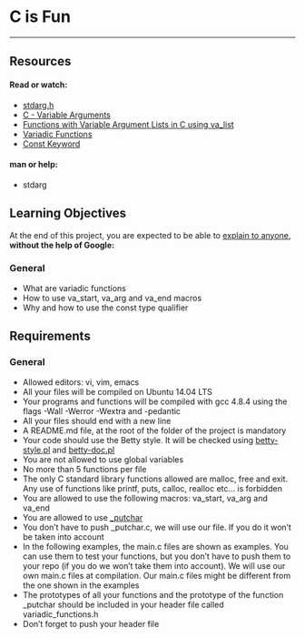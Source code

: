 # C is Fun

<hr>



## Resources


#### Read or watch:

- [stdarg.h](https://en.wikipedia.org/wiki/Stdarg.h)
- [C - Variable Arguments](https://www.tutorialspoint.com/cprogramming/c_variable_arguments.htm)
- [Functions with Variable Argument Lists in C using va_list](https://www.cprogramming.com/tutorial/c/lesson17.html)
- [Variadic Functions](https://www.gnu.org/software/libc/manual/html_node/Variadic-Functions.html)
- [Const Keyword](https://www.youtube.com/watch?v=1W4oyuOdXv8)


#### man or help:

- stdarg


## Learning Objectives
At the end of this project, you are expected to be able to [explain to anyone](https://fs.blog/2012/04/feynman-technique/), <b>without the help of Google:</b>


### General

- What are variadic functions
- How to use va_start, va_arg and va_end macros
- Why and how to use the const type qualifier


## Requirements


### General

- Allowed editors: vi, vim, emacs
- All your files will be compiled on Ubuntu 14.04 LTS
- Your programs and functions will be compiled with gcc 4.8.4 using the flags -Wall -Werror -Wextra and -pedantic
- All your files should end with a new line
- A README.md file, at the root of the folder of the project is mandatory
- Your code should use the Betty style. It will be checked using [betty-style.pl](https://github.com/holbertonschool/Betty/blob/master/betty-style.pl) and [betty-doc.pl](https://github.com/holbertonschool/Betty/blob/master/betty-doc.pl)
- You are not allowed to use global variables
- No more than 5 functions per file
- The only C standard library functions allowed are malloc, free and exit. Any use of functions like printf, puts, calloc, realloc etc… is forbidden
- You are allowed to use the following macros: va_start, va_arg and va_end
- You are allowed to use [_putchar](https://github.com/holbertonschool/_putchar.c/blob/master/_putchar.c)
- You don’t have to push _putchar.c, we will use our file. If you do it won’t be taken into account
- In the following examples, the main.c files are shown as examples. You can use them to test your functions, but you don’t have to push them to your repo (if you do we won’t take them into account). We will use our own main.c files at compilation. Our main.c files might be different from the one shown in the examples
- The prototypes of all your functions and the prototype of the function _putchar should be included in your header file called variadic_functions.h
- Don’t forget to push your header file

